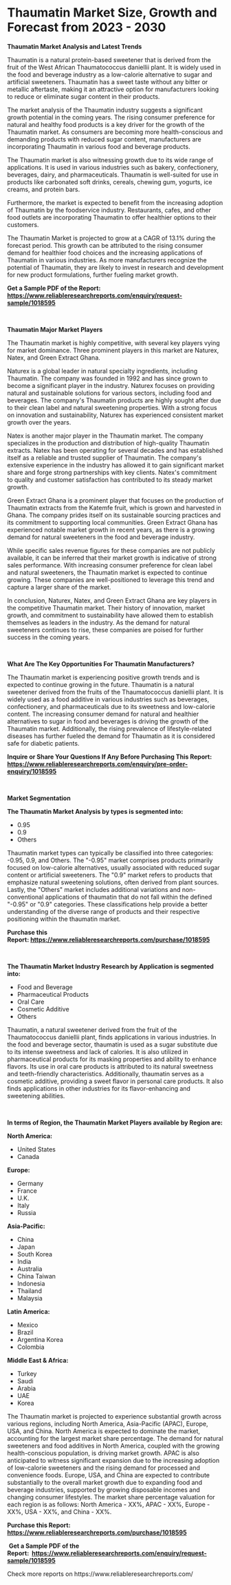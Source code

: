 <p><h1>Thaumatin Market Size, Growth and Forecast from 2023 - 2030</h1></p><p><strong>Thaumatin Market Analysis and Latest Trends</strong></p>
<p><p>Thaumatin is a natural protein-based sweetener that is derived from the fruit of the West African Thaumatococcus daniellii plant. It is widely used in the food and beverage industry as a low-calorie alternative to sugar and artificial sweeteners. Thaumatin has a sweet taste without any bitter or metallic aftertaste, making it an attractive option for manufacturers looking to reduce or eliminate sugar content in their products.</p><p>The market analysis of the Thaumatin industry suggests a significant growth potential in the coming years. The rising consumer preference for natural and healthy food products is a key driver for the growth of the Thaumatin market. As consumers are becoming more health-conscious and demanding products with reduced sugar content, manufacturers are incorporating Thaumatin in various food and beverage products.</p><p>The Thaumatin market is also witnessing growth due to its wide range of applications. It is used in various industries such as bakery, confectionery, beverages, dairy, and pharmaceuticals. Thaumatin is well-suited for use in products like carbonated soft drinks, cereals, chewing gum, yogurts, ice creams, and protein bars.</p><p>Furthermore, the market is expected to benefit from the increasing adoption of Thaumatin by the foodservice industry. Restaurants, cafes, and other food outlets are incorporating Thaumatin to offer healthier options to their customers.</p><p>The Thaumatin Market is projected to grow at a CAGR of 13.1% during the forecast period. This growth can be attributed to the rising consumer demand for healthier food choices and the increasing applications of Thaumatin in various industries. As more manufacturers recognize the potential of Thaumatin, they are likely to invest in research and development for new product formulations, further fueling market growth.</p></p>
<p><strong>Get a Sample PDF of the Report:&nbsp; <a href="https://www.reliableresearchreports.com/enquiry/request-sample/1018595">https://www.reliableresearchreports.com/enquiry/request-sample/1018595</a></strong></p>
<p>&nbsp;</p>
<p><strong>Thaumatin Major Market Players</strong></p>
<p><p>The Thaumatin market is highly competitive, with several key players vying for market dominance. Three prominent players in this market are Naturex, Natex, and Green Extract Ghana.</p><p>Naturex is a global leader in natural specialty ingredients, including Thaumatin. The company was founded in 1992 and has since grown to become a significant player in the industry. Naturex focuses on providing natural and sustainable solutions for various sectors, including food and beverages. The company's Thaumatin products are highly sought after due to their clean label and natural sweetening properties. With a strong focus on innovation and sustainability, Naturex has experienced consistent market growth over the years.</p><p>Natex is another major player in the Thaumatin market. The company specializes in the production and distribution of high-quality Thaumatin extracts. Natex has been operating for several decades and has established itself as a reliable and trusted supplier of Thaumatin. The company's extensive experience in the industry has allowed it to gain significant market share and forge strong partnerships with key clients. Natex's commitment to quality and customer satisfaction has contributed to its steady market growth.</p><p>Green Extract Ghana is a prominent player that focuses on the production of Thaumatin extracts from the Katemfe fruit, which is grown and harvested in Ghana. The company prides itself on its sustainable sourcing practices and its commitment to supporting local communities. Green Extract Ghana has experienced notable market growth in recent years, as there is a growing demand for natural sweeteners in the food and beverage industry.</p><p>While specific sales revenue figures for these companies are not publicly available, it can be inferred that their market growth is indicative of strong sales performance. With increasing consumer preference for clean label and natural sweeteners, the Thaumatin market is expected to continue growing. These companies are well-positioned to leverage this trend and capture a larger share of the market.</p><p>In conclusion, Naturex, Natex, and Green Extract Ghana are key players in the competitive Thaumatin market. Their history of innovation, market growth, and commitment to sustainability have allowed them to establish themselves as leaders in the industry. As the demand for natural sweeteners continues to rise, these companies are poised for further success in the coming years.</p></p>
<p>&nbsp;</p>
<p><strong>What Are The Key Opportunities For Thaumatin Manufacturers?</strong></p>
<p><p>The Thaumatin market is experiencing positive growth trends and is expected to continue growing in the future. Thaumatin is a natural sweetener derived from the fruits of the Thaumatococcus daniellii plant. It is widely used as a food additive in various industries such as beverages, confectionery, and pharmaceuticals due to its sweetness and low-calorie content. The increasing consumer demand for natural and healthier alternatives to sugar in food and beverages is driving the growth of the Thaumatin market. Additionally, the rising prevalence of lifestyle-related diseases has further fueled the demand for Thaumatin as it is considered safe for diabetic patients.</p></p>
<p><strong>Inquire or Share Your Questions If Any Before Purchasing This Report: <a href="https://www.reliableresearchreports.com/enquiry/pre-order-enquiry/1018595">https://www.reliableresearchreports.com/enquiry/pre-order-enquiry/1018595</a></strong></p>
<p>&nbsp;</p>
<p><strong>Market Segmentation</strong></p>
<p><strong>The Thaumatin Market Analysis by types is segmented into:</strong></p>
<p><ul><li>0.95</li><li>0.9</li><li>Others</li></ul></p>
<p><p>Thaumatin market types can typically be classified into three categories: -0.95, 0.9, and Others. The "-0.95" market comprises products primarily focused on low-calorie alternatives, usually associated with reduced sugar content or artificial sweeteners. The "0.9" market refers to products that emphasize natural sweetening solutions, often derived from plant sources. Lastly, the "Others" market includes additional variations and non-conventional applications of thaumatin that do not fall within the defined "-0.95" or "0.9" categories. These classifications help provide a better understanding of the diverse range of products and their respective positioning within the thaumatin market.</p></p>
<p><strong>Purchase this Report:&nbsp;<a href="https://www.reliableresearchreports.com/purchase/1018595">https://www.reliableresearchreports.com/purchase/1018595</a></strong></p>
<p>&nbsp;</p>
<p><strong>The Thaumatin Market Industry Research by Application is segmented into:</strong></p>
<p><ul><li>Food and Beverage</li><li>Pharmaceutical Products</li><li>Oral Care</li><li>Cosmetic Additive</li><li>Others</li></ul></p>
<p><p>Thaumatin, a natural sweetener derived from the fruit of the Thaumatococcus daniellii plant, finds applications in various industries. In the food and beverage sector, thaumatin is used as a sugar substitute due to its intense sweetness and lack of calories. It is also utilized in pharmaceutical products for its masking properties and ability to enhance flavors. Its use in oral care products is attributed to its natural sweetness and teeth-friendly characteristics. Additionally, thaumatin serves as a cosmetic additive, providing a sweet flavor in personal care products. It also finds applications in other industries for its flavor-enhancing and sweetening abilities.</p></p>
<p>&nbsp;</p>
<p><strong>In terms of Region, the Thaumatin Market Players available by Region are:</strong></p>
<p>
    <p> <strong> North America: </strong>
        <ul>
            <li>United States</li>
            <li>Canada</li>
        </ul>
        </p> 
    <p> <strong> Europe: </strong>
        <ul>
            <li>Germany</li>
            <li>France</li>
            <li>U.K.</li>
            <li>Italy</li>
            <li>Russia</li>
        </ul>
        </p> 
    <p> <strong> Asia-Pacific: </strong>
        <ul>
            <li>China</li>
            <li>Japan</li>
            <li>South Korea</li>
            <li>India</li>
            <li>Australia</li>
            <li>China Taiwan</li>
            <li>Indonesia</li>
            <li>Thailand</li>
            <li>Malaysia</li>
        </ul>
        </p> 
    <p> <strong> Latin America: </strong>
        <ul>
            <li>Mexico</li>
            <li>Brazil</li>
            <li>Argentina Korea</li>
            <li>Colombia</li>
        </ul>
        </p> 
    <p> <strong> Middle East & Africa: </strong>
        <ul>
            <li>Turkey</li>
            <li>Saudi</li>
            <li>Arabia</li>
            <li>UAE</li>
            <li>Korea</li>
        </ul>
    </p>
    </p>
<p><p>The Thaumatin market is projected to experience substantial growth across various regions, including North America, Asia-Pacific (APAC), Europe, USA, and China. North America is expected to dominate the market, accounting for the largest market share percentage. The demand for natural sweeteners and food additives in North America, coupled with the growing health-conscious population, is driving market growth. APAC is also anticipated to witness significant expansion due to the increasing adoption of low-calorie sweeteners and the rising demand for processed and convenience foods. Europe, USA, and China are expected to contribute substantially to the overall market growth due to expanding food and beverage industries, supported by growing disposable incomes and changing consumer lifestyles. The market share percentage valuation for each region is as follows: North America - XX%, APAC - XX%, Europe - XX%, USA - XX%, and China - XX%.</p></p>
<p><strong>Purchase this Report: <a href="https://www.reliableresearchreports.com/purchase/1018595">https://www.reliableresearchreports.com/purchase/1018595</a></strong></p>
<p>&nbsp;<strong>Get a Sample PDF of the Report:&nbsp;&nbsp;<a href="https://www.reliableresearchreports.com/enquiry/request-sample/1018595">https://www.reliableresearchreports.com/enquiry/request-sample/1018595</a></strong></p>
<p><strong></strong></p>
<p>Check more reports on https://www.reliableresearchreports.com/</p>